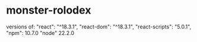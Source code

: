# monster-rolodex
 versions of:
 "react": "^18.3.1",
    "react-dom": "^18.3.1",
    "react-scripts": "5.0.1",
    "npm": 10.7.0
    "node" 22.2.0